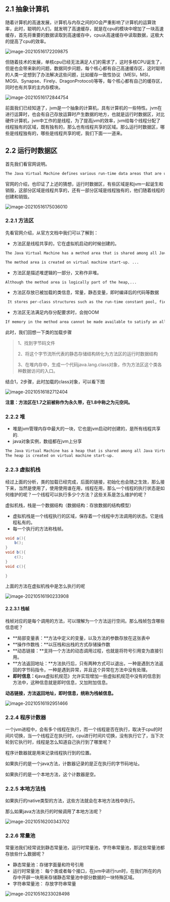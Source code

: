## 2.1 抽象计算机

随着计算机的高速发展，计算机与内存之间的IO会严重影响了计算机的运算效率，此时，聪明的人们，就发明了高速缓存，就是在cpu的模块中增加了一块高速缓存，首先将重要的数据读取到高速缓存中，cpu从高速缓存中读取数据，这极大的提高了cpu的效率。

![image-20210516172209875](..\imgs\image-20210516172209875.png)

但随着技术的发展，单核cpu已经无法满足人们的需求了，这时多核CPU诞生了，但是也会带来新的问题，数据同步问题，每个核心都有自己高速缓存区，这时聪明的人类一定想到了办法解决这些问题，比如缓存一致性协议（MESI，MSI，MOSI、Synapse、Firely、DragonProtocol)等等，每个核心都有自己的缓存区，同时也有共享的主内存模块。

![image-20210516172844754](..\imgs\image-20210516172844754.png)

前面我们已经知道了，jvm是一个抽象的计算机，具有计算机的一些特性。jvm在进行运算时，也会有自己存放运算时产生数据的地方，也就是运行时数据区，对比硬件计算机，jvm中工作的是线程，为了提高jvm的效率，jvm给每个线程分配了线程独有的区域，既有独有的，那么也有线程共享的区域。那么运行时数据区，哪些是线程独有的，哪些是线程共享的呢，我们下面一一道来。

## 2.2 运行时数据区

首先我们看官网说明。

```txt
The Java Virtual Machine defines various run-time data areas that are used during execution of a program. Some of these data areas are created on Java Virtual Machine start-up and are destroyed only when the Java Virtual Machine exits. Other data areas are per thread. Per-thread data areas are created when a thread is created and destroyed when the thread exits.
```

官网的介绍，也印证了上述的猜想，运行时数据区，有些区域是和jvm一起诞生和销毁，这部分区域是线程共享的，还有一部分区域是线程独有的，他们随着线程的创建和销毁。

![image-20210516175036010](..\imgs\image-20210516175036010.png)

### 2.2.1 方法区

先看官网介绍，从官方文档中我们可以了解到：

- 方法区是线程共享的，它在虚拟机启动的时候创建的。

```txt
The Java Virtual Machine has a method area that is shared among all Java Virtual Machine threads. ...

The method area is created on virtual machine start-up. ...
```

- 方法区是描述堆逻辑的一部分，又称作非堆。

```txt
Although the method area is logically part of the heap,...
```

- 方法区存放已被加载的类信息，常量，静态变量，即时编译后的代码等数据

```txt
 It stores per-class structures such as the run-time constant pool, field and method data, and the code for methods and constructors, including the special methods (§2.9) used in class and instance initialization and interface initialization.
```

- 方法区无法满足内存分配要求时，会抛OOM

```txt
If memory in the method area cannot be made available to satisfy an allocation request, the Java Virtual Machine throws an OutOfMemoryError.
```

此时，我们回想一下类的加载步骤

> 1、找到字节码文件
>
> 2、将这个字节流所代表的静态存储结构转化为方法区的运行时数据结构 
>
> 3、在堆内存中，生成一个代码java.lang.class对象，作为方法区这个类各种数据访问的入口。

结合1，2步骤，此时加载的class对象，可以看下图

![image-20210516182712404](..\imgs\image-20210516182712404.png)

**注意：方法区在1.7之前被称作为永久带，在1.8中称之为元空间。**

### 2.2.2 堆

- 堆是jvm管理内存中最大的一块，它也是jvm启动时创建的，是所有线程共享的.
- java对象实例，数组都在jvm上分享

```txt
The Java Virtual Machine has a heap that is shared among all Java Virtual Machine threads. The heap is the run-time data area from which memory for all class instances and arrays is allocated.
The heap is created on virtual machine start-up.
```

### 2.2.3 虚拟机栈

经过上面的分析，类的加载已经完成，后面的链接，初始化也会随之生效，那么接下来，当然是使用了，使用使用谁在用，线程在用，那么一个线程的执行状态是如何维护的呢？一个线程可以执行多少个方法？这些关系是怎么维护的呢？

虚拟机栈，栈是一个数据结构（数据结构：存放数据的结构模型）

- 虚拟机栈是一个线程执行的区域，保存着一个线程中方法调用的状态。它是线程私有的。
- 每一个执行的方法称栈帧。

```java
void a(){
	b();
}
void b(){
    c();
}
void c(){
    
}
```

上面的方法在虚拟机栈中是怎么执行的呢

![image-20210516190233908](..\imgs\image-20210516190233908.png)

#### 2.2.3.1 栈帧

栈帧对应的是每个调用的方法，可以理解为一个方法运行空间。那么栈帧包含哪些信息呢？

- **局部变量表：**方法中定义的变量，以及方法的参数存放在这张表中
- **操作作数栈：**以压栈和出栈的方式存储操作数
- **动态链接：**支持一个方法的动态调用过程，也就是将符号引用变为直接引用。
- **方法返回地址：**方法执行后，只有两种方式可以退出，一种是遇到方法返回的字节码指令，一种是遇到异常，并且这个异常在方法中没有处理。
- **即时信息：**《java虚拟机规范》允许实现增加一些虚拟机规范中没有的信息到方法中，这种信息就是即时信息，又加附加信息。

**动态链接，方法返回地址，即时信息，统称为栈帧信息。**

![image-20210516192951466](..\imgs\image-20210516192951466.png)

### 2.2.4 程序计数器

一个jvm进程中，会有多个线程在执行，而一个线程是否在执行，取决于cpu的时间片切换，当一个线程正在执行时，cpu进行时间片切换，没有执行它了，当下次轮到它执行时，线程是怎么知道自己执行到了哪里呢？

程序计数器就是用来记录线程执行到的位置。

如果执行的是一个java方法，计数器记录的是正在执行的字节码地址。

如果执行的是一个本地方法，这个计数器是空。

### 2.2.5 本地方法栈

如果执行的native类型的方法，这些方法就会在本地方法栈中执行。

那么如果java方法执行的时候调用了本地方法呢？

![image-20210516200343702](..\imgs\image-20210516200343702.png)

### 2.2.6 常量池

常量池我们经常说到静态常量池，运行时常量池，字符串常量池，那这些常量池都存放些什么数据呢？

- 静态常量池：存储字面量和符号引用
- 运行时常量池： 每个类或者每个接口，在jvm中进行run时，在我们所在的内存中开辟一块用来存储静态常量池中部分数据的一块特殊区域。
- 字符串常量池： 存放字符串常量

![image-20210516233028498](..\imgs\image-20210516233028498.png)

